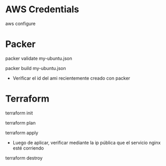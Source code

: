 # AWS Credentials
aws configure

# Packer
packer validate my-ubuntu.json

packer build my-ubuntu.json

* Verificar el id del ami recientemente creado con packer

# Terraform
terraform init

terraform plan

terraform apply

* Luego de aplicar, verificar mediante la ip pública que el servicio nginx esté corriendo

terraform destroy

